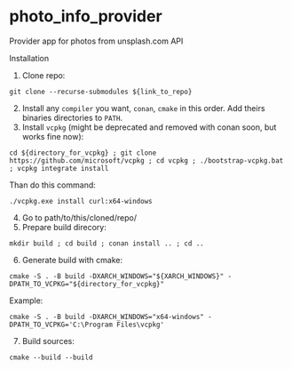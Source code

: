 # photo_info_provider
Provider app for photos from unsplash.com API

Installation
1. Clone repo:

```git clone --recurse-submodules ${link_to_repo}```

2. Install any ```compiler``` you want, ```conan```, ```cmake``` in this order. Add theirs binaries directories to ```PATH```.
3. Install ```vcpkg``` (might be deprecated and removed with conan soon, but works fine now):

```cd ${directory_for_vcpkg} ; git clone https://github.com/microsoft/vcpkg ; cd vcpkg ; ./bootstrap-vcpkg.bat ; vcpkg integrate install```

Than do this command:

```./vcpkg.exe install curl:x64-windows```

4. Go to path/to/this/cloned/repo/
5. Prepare build direcory:

```mkdir build ; cd build ; conan install .. ; cd ..```

6. Generate build with cmake:

```cmake -S . -B build -DXARCH_WINDOWS="${XARCH_WINDOWS}" -DPATH_TO_VCPKG="${directory_for_vcpkg}"```

Example:

```cmake -S . -B build -DXARCH_WINDOWS="x64-windows" -DPATH_TO_VCPKG='C:\Program Files\vcpkg'```

7. Build sources:

```cmake --build --build```
